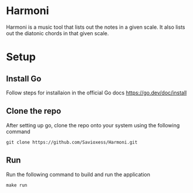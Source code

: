 # Harmoni

Harmoni is a music tool that lists out the notes in a given scale. It also lists out the diatonic chords in that given scale.

# Setup

## Install Go
Follow steps for installaion in the official Go docs
https://go.dev/doc/install

## Clone the repo
After setting up go, clone the repo onto your system using the following command
```
git clone https://github.com/Savioxess/Harmoni.git
```

## Run
Run the following command to build and run the application
```
make run
```
